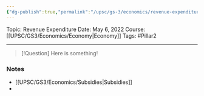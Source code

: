 ```yaml
---
{"dg-publish":true,"permalink":"/upsc/gs-3/economics/revenue-expenditure/","dgHomeLink":true,"dgPassFrontmatter":false}
---
```


Topic: Revenue Expenditure
Date: May 6, 2022
Course: [[UPSC/GS3/Economics/Economy|Economy]]
Tags: #Pillar2 

---

> [!Question]
> Here is something! 


### Notes
- [[UPSC/GS3/Economics/Subsidies|Subsidies]]
- 



